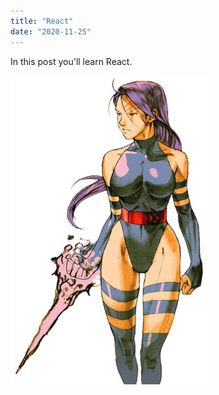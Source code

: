 ```yaml
---
title: "React"
date: "2020-11-25"
---
```


In this post you'll learn React.

![Psylocke](./mvc.jpg)
